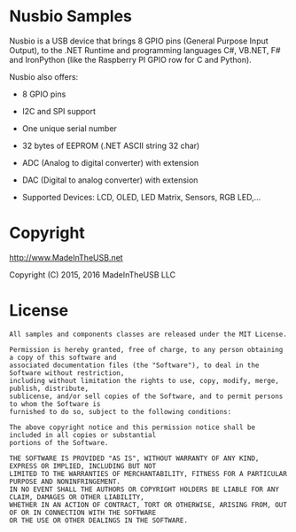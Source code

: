 Nusbio Samples
===============

Nusbio is a USB device that brings 8 GPIO pins (General Purpose Input Output), to the .NET Runtime and programming languages C#, VB.NET, F# and IronPython (like the Raspberry PI GPIO row for C and Python).

Nusbio also offers: 

* 8 GPIO pins
* I2C and SPI support
* One unique serial number
* 32 bytes of EEPROM (.NET ASCII string 32 char)

* ADC (Analog to digital converter) with extension
* DAC (Digital to analog converter) with extension 
* Supported Devices: LCD, OLED, LED Matrix, Sensors, RGB LED,...

# Copyright

http://www.MadeInTheUSB.net

Copyright (C) 2015, 2016 MadeInTheUSB LLC

# License 

    All samples and components classes are released under the MIT License.

    Permission is hereby granted, free of charge, to any person obtaining a copy of this software and 
    associated documentation files (the "Software"), to deal in the Software without restriction, 
    including without limitation the rights to use, copy, modify, merge, publish, distribute, 
    sublicense, and/or sell copies of the Software, and to permit persons to whom the Software is 
    furnished to do so, subject to the following conditions:

    The above copyright notice and this permission notice shall be included in all copies or substantial 
    portions of the Software.

    THE SOFTWARE IS PROVIDED "AS IS", WITHOUT WARRANTY OF ANY KIND, EXPRESS OR IMPLIED, INCLUDING BUT NOT 
    LIMITED TO THE WARRANTIES OF MERCHANTABILITY, FITNESS FOR A PARTICULAR PURPOSE AND NONINFRINGEMENT. 
    IN NO EVENT SHALL THE AUTHORS OR COPYRIGHT HOLDERS BE LIABLE FOR ANY CLAIM, DAMAGES OR OTHER LIABILITY, 
    WHETHER IN AN ACTION OF CONTRACT, TORT OR OTHERWISE, ARISING FROM, OUT OF OR IN CONNECTION WITH THE SOFTWARE 
    OR THE USE OR OTHER DEALINGS IN THE SOFTWARE.
